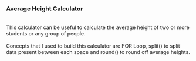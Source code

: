<h3> Average Height Calculator </h3>
<br>
This calculator can be useful to calculate the average height of two or more students or any group of people.
<br><br>
Concepts that I used to build this calculator are FOR Loop, split() to split data present between each space and round() to round off average heights.